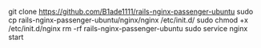 git clone https://github.com/B1ade1111/rails-nginx-passenger-ubuntu
sudo cp rails-nginx-passenger-ubuntu/nginx/nginx /etc/init.d/
sudo chmod +x /etc/init.d/nginx
rm -rf rails-nginx-passenger-ubuntu
sudo service nginx start
